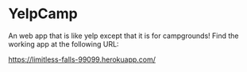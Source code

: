 # YelpCamp

An web app that is like yelp except that it is for campgrounds! Find the working app at the following URL:

https://limitless-falls-99099.herokuapp.com/
